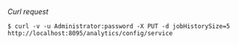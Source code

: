 *Curl request*

``` shell
$ curl -v -u Administrator:password -X PUT -d jobHistorySize=5 http://localhost:8095/analytics/config/service
```
